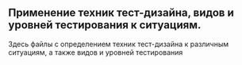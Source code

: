 ## Применение техник тест-дизайна, видов и уровней тестирования к ситуациям.

Здесь файлы с определением техник тест-дизайна к различным ситуациям, а также видов и уровней тестирования
